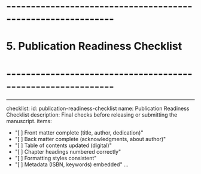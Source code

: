 # ------------------------------------------------------------

# 5. Publication Readiness Checklist

# ------------------------------------------------------------

---

checklist:
id: publication-readiness-checklist
name: Publication Readiness Checklist
description: Final checks before releasing or submitting the manuscript.
items:

- "[ ] Front matter complete (title, author, dedication)"
- "[ ] Back matter complete (acknowledgments, about author)"
- "[ ] Table of contents updated (digital)"
- "[ ] Chapter headings numbered correctly"
- "[ ] Formatting styles consistent"
- "[ ] Metadata (ISBN, keywords) embedded"
  ...
